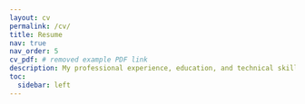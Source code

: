 ```yaml
---
layout: cv
permalink: /cv/
title: Resume
nav: true
nav_order: 5
cv_pdf: # removed example PDF link
description: My professional experience, education, and technical skills.
toc:
  sidebar: left
---
```

